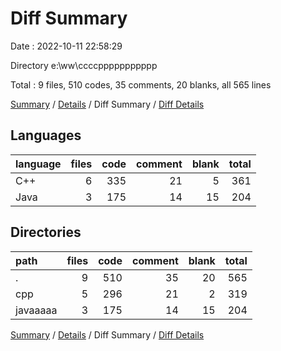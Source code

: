 # Diff Summary

Date : 2022-10-11 22:58:29

Directory e:\\ww\\ccccppppppppppp

Total : 9 files,  510 codes, 35 comments, 20 blanks, all 565 lines

[Summary](results.md) / [Details](details.md) / Diff Summary / [Diff Details](diff-details.md)

## Languages
| language | files | code | comment | blank | total |
| :--- | ---: | ---: | ---: | ---: | ---: |
| C++ | 6 | 335 | 21 | 5 | 361 |
| Java | 3 | 175 | 14 | 15 | 204 |

## Directories
| path | files | code | comment | blank | total |
| :--- | ---: | ---: | ---: | ---: | ---: |
| . | 9 | 510 | 35 | 20 | 565 |
| cpp | 5 | 296 | 21 | 2 | 319 |
| javaaaaa | 3 | 175 | 14 | 15 | 204 |

[Summary](results.md) / [Details](details.md) / Diff Summary / [Diff Details](diff-details.md)